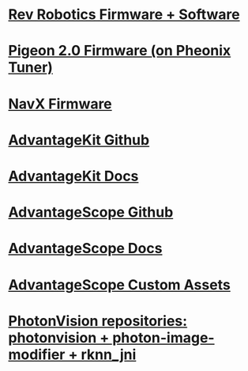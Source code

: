 # [Rev Robotics Firmware + Software](https://github.com/REVrobotics/REV-Software-Binaries/releases/)
# [Pigeon 2.0 Firmware (on Pheonix Tuner)](https://store.ctr-electronics.com/pages/software)
# [NavX Firmware](https://www.kauailabs.com/support/navx-mxp/kb/faq.php?id=48)
# [AdvantageKit Github](https://github.com/Mechanical-Advantage/AdvantageKit)
# [AdvantageKit Docs](https://docs.advantagekit.org/)
# [AdvantageScope Github](https://github.com/Mechanical-Advantage/AdvantageScope)
# [AdvantageScope Docs](https://docs.advantagescope.org/)
# [AdvantageScope Custom Assets](https://docs.advantagescope.org/more-features/custom-assets/)
# [PhotonVision repositories: photonvision + photon-image-modifier + rknn_jni](https://github.com/PhotonVision)

